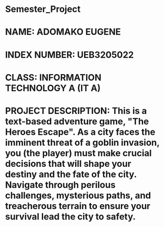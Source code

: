 # Semester_Project
# NAME: ADOMAKO EUGENE 
# INDEX NUMBER: UEB3205022 
# CLASS: INFORMATION TECHNOLOGY A (IT A)
# PROJECT DESCRIPTION: This is a text-based adventure game, "The Heroes Escape". As a city faces the imminent threat of a goblin invasion, you (the player) must make crucial decisions that will shape your destiny and the fate of the city. Navigate through perilous challenges, mysterious paths, and treacherous terrain to ensure your survival lead the city to safety.
